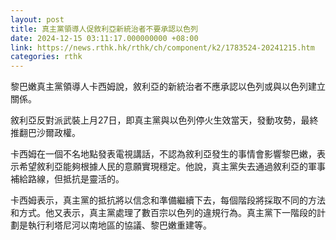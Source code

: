 ```yaml
---
layout: post
title: 真主黨領導人促敘利亞新統治者不要承認以色列
date: 2024-12-15 03:11:17.000000000 +08:00
link: https://news.rthk.hk/rthk/ch/component/k2/1783524-20241215.htm
categories: rthk
---
```


黎巴嫩真主黨領導人卡西姆說，敘利亞的新統治者不應承認以色列或與以色列建立關係。

敘利亞反對派武裝上月27日，即真主黨與以色列停火生效當天，發動攻勢，最終推翻巴沙爾政權。

卡西姆在一個不名地點發表電視講話，不認為敘利亞發生的事情會影響黎巴嫩，表示希望敘利亞能夠根據人民的意願實現穩定。他說，真主黨失去通過敘利亞的軍事補給路線，但抵抗是靈活的。

卡西姆表示，真主黨的抵抗將以信念和準備繼續下去，每個階段將採取不同的方法和方式。他又表示，真主黨處理了數百宗以色列的違規行為。真主黨下一階段的計劃是執行利塔尼河以南地區的協議、黎巴嫩重建等。
